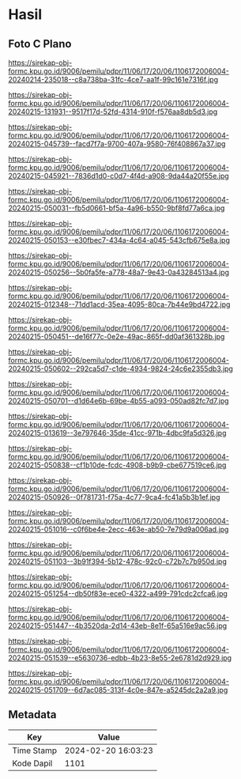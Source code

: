 # Hasil

## Foto C Plano

https://sirekap-obj-formc.kpu.go.id/9006/pemilu/pdpr/11/06/17/20/06/1106172006004-20240214-235018--c8a738ba-31fc-4ce7-aa1f-99c161e7316f.jpg

https://sirekap-obj-formc.kpu.go.id/9006/pemilu/pdpr/11/06/17/20/06/1106172006004-20240215-131931--9517f17d-52fd-4314-910f-f576aa8db5d3.jpg

https://sirekap-obj-formc.kpu.go.id/9006/pemilu/pdpr/11/06/17/20/06/1106172006004-20240215-045739--facd7f7a-9700-407a-9580-76f408867a37.jpg

https://sirekap-obj-formc.kpu.go.id/9006/pemilu/pdpr/11/06/17/20/06/1106172006004-20240215-045921--7836d1d0-c0d7-4f4d-a908-9da44a20f55e.jpg

https://sirekap-obj-formc.kpu.go.id/9006/pemilu/pdpr/11/06/17/20/06/1106172006004-20240215-050031--fb5d0661-bf5a-4a96-b550-9bf8fd77a6ca.jpg

https://sirekap-obj-formc.kpu.go.id/9006/pemilu/pdpr/11/06/17/20/06/1106172006004-20240215-050153--e30fbec7-434a-4c64-a045-543cfb675e8a.jpg

https://sirekap-obj-formc.kpu.go.id/9006/pemilu/pdpr/11/06/17/20/06/1106172006004-20240215-050256--5b0fa5fe-a778-48a7-9e43-0a43284513a4.jpg

https://sirekap-obj-formc.kpu.go.id/9006/pemilu/pdpr/11/06/17/20/06/1106172006004-20240215-012348--71dd1acd-35ea-4095-80ca-7b44e9bd4722.jpg

https://sirekap-obj-formc.kpu.go.id/9006/pemilu/pdpr/11/06/17/20/06/1106172006004-20240215-050451--de16f77c-0e2e-49ac-865f-dd0af361328b.jpg

https://sirekap-obj-formc.kpu.go.id/9006/pemilu/pdpr/11/06/17/20/06/1106172006004-20240215-050602--292ca5d7-c1de-4934-9824-24c6e2355db3.jpg

https://sirekap-obj-formc.kpu.go.id/9006/pemilu/pdpr/11/06/17/20/06/1106172006004-20240215-050701--d1d64e6b-69be-4b55-a093-050ad82fc7d7.jpg

https://sirekap-obj-formc.kpu.go.id/9006/pemilu/pdpr/11/06/17/20/06/1106172006004-20240215-013619--3e797646-35de-41cc-971b-4dbc9fa5d326.jpg

https://sirekap-obj-formc.kpu.go.id/9006/pemilu/pdpr/11/06/17/20/06/1106172006004-20240215-050838--cf1b10de-fcdc-4908-b9b9-cbe677519ce6.jpg

https://sirekap-obj-formc.kpu.go.id/9006/pemilu/pdpr/11/06/17/20/06/1106172006004-20240215-050926--0f781731-f75a-4c77-9ca4-fc41a5b3b1ef.jpg

https://sirekap-obj-formc.kpu.go.id/9006/pemilu/pdpr/11/06/17/20/06/1106172006004-20240215-051016--c0f6be4e-2ecc-463e-ab50-7e79d9a006ad.jpg

https://sirekap-obj-formc.kpu.go.id/9006/pemilu/pdpr/11/06/17/20/06/1106172006004-20240215-051103--3b91f394-5b12-478c-92c0-c72b7c7b950d.jpg

https://sirekap-obj-formc.kpu.go.id/9006/pemilu/pdpr/11/06/17/20/06/1106172006004-20240215-051254--db50f83e-ece0-4322-a499-791cdc2cfca6.jpg

https://sirekap-obj-formc.kpu.go.id/9006/pemilu/pdpr/11/06/17/20/06/1106172006004-20240215-051447--4b3520da-2d14-43eb-8e1f-65a516e9ac56.jpg

https://sirekap-obj-formc.kpu.go.id/9006/pemilu/pdpr/11/06/17/20/06/1106172006004-20240215-051539--e5630736-edbb-4b23-8e55-2e6781d2d929.jpg

https://sirekap-obj-formc.kpu.go.id/9006/pemilu/pdpr/11/06/17/20/06/1106172006004-20240215-051709--6d7ac085-313f-4c0e-847e-a5245dc2a2a9.jpg


## Metadata

| Key        | Value               |
| ---------- | ------------------- |
| Time Stamp | 2024-02-20 16:03:23 |
| Kode Dapil | 1101                |




